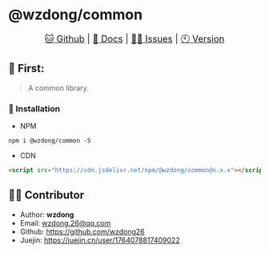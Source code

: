 # @wzdong/common

<p align="center" style="font-size: large">
    <a href="https://github.com/wzdong26/-wzdong/tree/main/packages/common">🐱 Github</a>
     | 
    <a href="https://github.com/wzdong26/-wzdong/tree/main/packages/common/md/doc.md">📖 Docs</a>
     | 
    <a href="https://github.com/wzdong26/-wzdong/issues">👨‍🔧 Issues</a>
     |
    <a href="https://github.com/wzdong26/-wzdong/tree/main/packages/common/md/version.md">🕙 Version</a>
</p>
<!-- <p align="right">
    <a href="https://github.com/wzdong26/-wzdong/tree/main/packages/common/README_zh.md">中文</a>
    - | -
    <i>EN</i> 
</p> -->

## 📙 First:

> A common library.

### 🔨 Installation

-   NPM

```
npm i @wzdong/common -S
```

-   CDN

```html
<script src="https://cdn.jsdelivr.net/npm/@wzdong/common@x.x.x"></script>
```

## 🙆‍♂️ Contributor

-   Author: **wzdong**
-   Email: wzdong.26@qq.com
-   Github: https://github.com/wzdong26
-   Juejin: https://juejin.cn/user/1764078817409022
